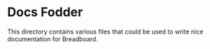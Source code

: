 # Docs Fodder

This directory contains various files that could be used to write nice documentation
for Breadboard.
